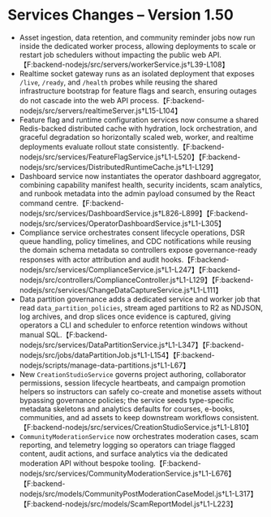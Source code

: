 # Services Changes – Version 1.50

- Asset ingestion, data retention, and community reminder jobs now run inside the dedicated worker process, allowing deployments to scale or restart job schedulers without impacting the public web API.【F:backend-nodejs/src/servers/workerService.js†L39-L108】
- Realtime socket gateway runs as an isolated deployment that exposes `/live`, `/ready`, and `/health` probes while reusing the shared infrastructure bootstrap for feature flags and search, ensuring outages do not cascade into the web API process.【F:backend-nodejs/src/servers/realtimeServer.js†L15-L104】
- Feature flag and runtime configuration services now consume a shared Redis-backed distributed cache with hydration, lock orchestration, and graceful degradation so horizontally scaled web, worker, and realtime deployments evaluate rollout state consistently.【F:backend-nodejs/src/services/FeatureFlagService.js†L1-L520】【F:backend-nodejs/src/services/DistributedRuntimeCache.js†L1-L129】
- Dashboard service now instantiates the operator dashboard aggregator, combining capability manifest health, security incidents, scam analytics, and runbook metadata into the admin payload consumed by the React command centre.【F:backend-nodejs/src/services/DashboardService.js†L826-L899】【F:backend-nodejs/src/services/OperatorDashboardService.js†L1-L305】
- Compliance service orchestrates consent lifecycle operations, DSR queue handling, policy timelines, and CDC notifications while reusing the domain schema metadata so controllers expose governance-ready responses with actor attribution and audit hooks.【F:backend-nodejs/src/services/ComplianceService.js†L1-L247】【F:backend-nodejs/src/controllers/ComplianceController.js†L1-L129】【F:backend-nodejs/src/services/ChangeDataCaptureService.js†L1-L111】
- Data partition governance adds a dedicated service and worker job that read `data_partition_policies`, stream aged partitions to R2 as NDJSON, log archives, and drop slices once evidence is captured, giving operators a CLI and scheduler to enforce retention windows without manual SQL.【F:backend-nodejs/src/services/DataPartitionService.js†L1-L347】【F:backend-nodejs/src/jobs/dataPartitionJob.js†L1-L154】【F:backend-nodejs/scripts/manage-data-partitions.js†L1-L67】
- New `CreationStudioService` governs project authoring, collaborator permissions, session lifecycle heartbeats, and campaign promotion helpers so instructors can safely co-create and monetise assets without bypassing governance policies; the service seeds type-specific metadata skeletons and analytics defaults for courses, e-books, communities, and ad assets to keep downstream workflows consistent.【F:backend-nodejs/src/services/CreationStudioService.js†L1-L810】
- `CommunityModerationService` now orchestrates moderation cases, scam reporting, and telemetry logging so operators can triage flagged content, audit actions, and surface analytics via the dedicated moderation API without bespoke tooling.【F:backend-nodejs/src/services/CommunityModerationService.js†L1-L676】【F:backend-nodejs/src/models/CommunityPostModerationCaseModel.js†L1-L317】【F:backend-nodejs/src/models/ScamReportModel.js†L1-L223】
